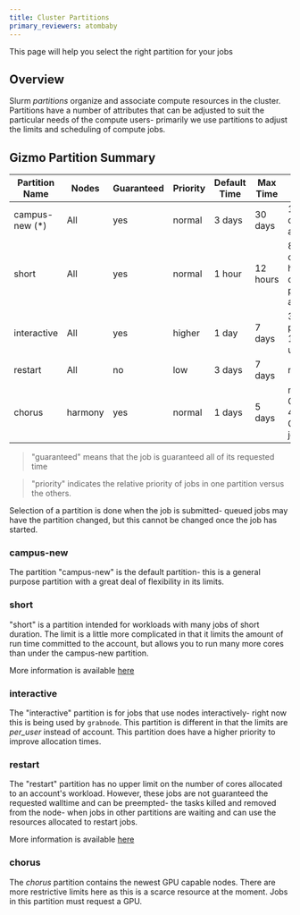 ```yaml
---
title: Cluster Partitions
primary_reviewers: atombaby
---
```


This page will help you select the right partition for your jobs

## Overview

Slurm _partitions_ organize and associate compute resources in the cluster. Partitions have a number of attributes that can be adjusted to suit the particular needs of the compute users- primarily we use partitions to adjust the limits and scheduling of compute jobs.

## Gizmo Partition Summary

| Partition Name | Nodes | Guaranteed | Priority | Default Time | Max Time | Limits
|----------------|-------|------------|----------|----------|----------|--------
| campus-new (*) | All   | yes        | normal   | 3 days   | 30 days  | 1000 cores per account
| short          | All   | yes        | normal   | 1 hour   | 12 hours | 8000 core-hours committed per account
| interactive    | All   | yes        | higher   | 1 day    | 7 days   | 36 cores per user, 1 GPU per user
| restart        | All   | no         | low      | 3 days   | 7 days   | no limit
| chorus        | harmony   | yes         | normal      | 1 days   | 5 days   | min 1 GPU, max 4, max 8 CPU per job

> "guaranteed" means that the job is guaranteed all of its requested time

> "priority" indicates the relative priority of jobs in one partition versus the others.

Selection of a partition is done when the job is submitted- queued jobs may have the partition changed, but this cannot be changed once the job has started.

### campus-new

The partition "campus-new" is the default partition- this is a general purpose partition with a great deal of flexibility in its limits.

### short

"short" is a partition intended for workloads with many jobs of short duration.  The limit is a little more complicated in that it limits the amount of run time committed to the account, but allows you to run many more cores than under the campus-new partition.

More information is available [here](/compdemos/gizmo_short_partition/)

### interactive

The "interactive" partition is for jobs that use nodes interactively- right now this is being used by `grabnode`.  This partition is different in that the limits are _per_user_ instead of account.  This partition does have a higher priority to improve allocation times.

### restart

The "restart" partition has no upper limit on the number of cores allocated to an account's workload.  However, these jobs are not guaranteed the requested walltime and can be preempted- the tasks killed and removed from the node- when jobs in other partitions are waiting and can use the resources allocated to restart jobs.

More information is available [here](/scicomputing/compute_restart/)

### chorus

The _chorus_ partition contains the newest GPU capable nodes.  There are more restrictive limits here as this is a scarce resource at the moment.  Jobs in this partition must request a GPU.
